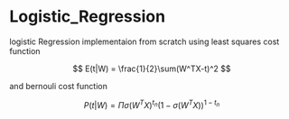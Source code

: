 # Logistic_Regression

logistic Regression implementaion from scratch using least squares cost function 

$$
E(t|W) = \frac{1}{2}\sum(W^TX-t)^2
$$

and bernouli cost function

$$
P(t|W) = \Pi \sigma(W^TX)^{t_n}(1-\sigma(W^TX))^{1-t_n}
$$
